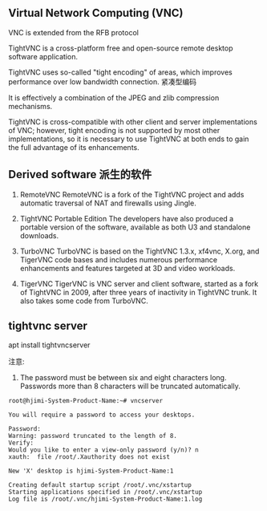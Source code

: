
## Virtual Network Computing (VNC)

VNC is extended from the RFB protocol

TightVNC is a cross-platform free and open-source remote desktop software application.

TightVNC uses so-called "tight encoding" of areas, which improves performance over low bandwidth connection. 紧凑型编码

It is effectively a combination of the JPEG and zlib compression mechanisms.

TightVNC is cross-compatible with other client and server implementations of VNC; however, tight encoding 
is not supported by most other implementations, so it is necessary to use TightVNC at both ends to gain the 
full advantage of its enhancements.


## Derived software 派生的软件

1. RemoteVNC
    RemoteVNC is a fork of the TightVNC project and adds automatic traversal of NAT and firewalls using Jingle.

1. TightVNC Portable Edition
    The developers have also produced a portable version of the software, available as both U3 and standalone downloads.

1. TurboVNC
    TurboVNC is based on the TightVNC 1.3.x, xf4vnc, X.org, and TigerVNC code bases and includes numerous performance 
    enhancements and features targeted at 3D and video workloads.

1. TigerVNC
    TigerVNC is VNC server and client software, started as a fork of TightVNC in 2009, after three years of inactivity 
    in TightVNC trunk. It also takes some code from TurboVNC.

## tightvnc server


apt install tightvncserver


注意:

1. The password must be between six and eight characters long. Passwords more than 8 characters will be truncated automatically.



```
root@hjimi-System-Product-Name:~# vncserver

You will require a password to access your desktops.

Password:
Warning: password truncated to the length of 8.                 
Verify:
Would you like to enter a view-only password (y/n)? n
xauth:  file /root/.Xauthority does not exist

New 'X' desktop is hjimi-System-Product-Name:1

Creating default startup script /root/.vnc/xstartup
Starting applications specified in /root/.vnc/xstartup
Log file is /root/.vnc/hjimi-System-Product-Name:1.log

```

